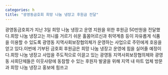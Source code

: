 ```yaml
---
categories: h
title: "광영동금호회 희망 나눔 냉장고 후원금 전달"
---
```

광영동금호회가 지난 3일 희망 나눔 냉장고 운영 지원을 위한 후원금 50만원을 전달했다.희망 나눔 냉장고는 끼니를 거르기 쉬운 홀몸어르신과 취약계층 등이 자유롭게 식품을 이용할 수 있도록 광영동 지역사회보장협의체가 운영하는 사업으로 주민에게 호응을 얻고 있다.이번에 기부된 금호회 후원금은 희망 나눔 냉장고 운영에 힘을 실어줄 예정이다.희망 나눔 냉장고 사업을 주도적으로 이끌고 있는 광영동 지역사회보장협의체와 광영동 사회단체들은 이웃사랑에 동참할 수 있는 후원자 발굴을 위해 지역 내 마트 업체 방문과 희망 나눔 냉장고 홍보에 힘쓰고
